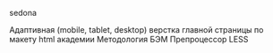 sedona

Адаптивная (mobile, tablet, desktop) верстка главной страницы по макету html академии
Методология БЭМ
Препроцессор LESS


